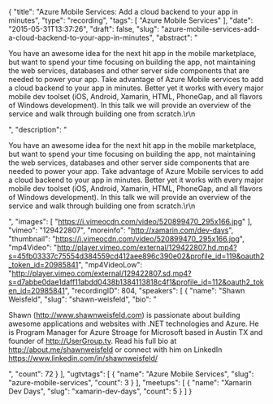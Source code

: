 {
  "title": "Azure Mobile Services: Add a cloud backend to your app in minutes",
  "type": "recording",
  "tags": [
    "Azure Mobile Services"
  ],
  "date": "2015-05-31T13:37:26",
  "draft": false,
  "slug": "azure-mobile-services-add-a-cloud-backend-to-your-app-in-minutes",
  "abstract": "<p>You have an awesome idea for the next hit app in the mobile marketplace, but want to spend your time focusing on building the app, not maintaining the web services, databases and other server side components that are needed to power your app. Take advantage of Azure Mobile services to add a cloud backend to your app in minutes. Better yet it works with every major mobile dev toolset (iOS, Android, Xamarin, HTML, PhoneGap, and all flavors of Windows development). In this talk we will provide an overview of the service and walk through building one from scratch.\r\n</p>",
  "description": "<p>You have an awesome idea for the next hit app in the mobile marketplace, but want to spend your time focusing on building the app, not maintaining the web services, databases and other server side components that are needed to power your app. Take advantage of Azure Mobile services to add a cloud backend to your app in minutes. Better yet it works with every major mobile dev toolset (iOS, Android, Xamarin, HTML, PhoneGap, and all flavors of Windows development). In this talk we will provide an overview of the service and walk through building one from scratch.\r\n</p>",
  "images": [
    "https://i.vimeocdn.com/video/520899470_295x166.jpg"
  ],
  "vimeo": "129422807",
  "moreinfo": "http://xamarin.com/dev-days",
  "thumbnail": "https://i.vimeocdn.com/video/520899470_295x166.jpg",
  "mp4Video": "http://player.vimeo.com/external/129422807.hd.mp4?s=45fb03337c75554d384559cd412aee896c390e02&profile_id=119&oauth2_token_id=20985841",
  "mp4VideoLow": "http://player.vimeo.com/external/129422807.sd.mp4?s=d7abbe0dae1daff11abdd0438b1384113818c4f1&profile_id=112&oauth2_token_id=20985841",
  "recordingID": 804,
  "speakers": [
    {
      "name": "Shawn Weisfeld",
      "slug": "shawn-weisfeld",
      "bio": "<p>Shawn (http://www.shawnweisfeld.com) is passionate about building awesome applications and websites with .NET technologies and Azure. He is Program Manager for Azure Stroage for Microsoft based in Austin TX and founder of http://UserGroup.tv. Read his full bio at http://about.me/shawnweisfeld or connect with him on LinkedIn https://www.linkedin.com/in/shawnweisfeld/</p>",
      "count": 72
    }
  ],
  "ugtvtags": [
    {
      "name": "Azure Mobile Services",
      "slug": "azure-mobile-services",
      "count": 3
    }
  ],
  "meetups": [
    {
      "name": "Xamarin Dev Days",
      "slug": "xamarin-dev-days",
      "count": 5
    }
  ]
}
